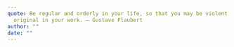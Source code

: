 ```yaml
---
quote: Be regular and orderly in your life, so that you may be violent and
  original in your work. – Gustave Flaubert
author: ""
date: ""
---
```

